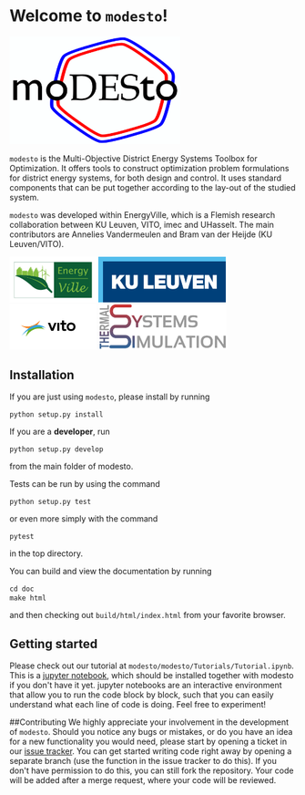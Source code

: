 # Welcome to ``modesto``!

<img src="misc/Logo/modesto.png" width= "300px">

``modesto`` is the Multi-Objective District Energy Systems Toolbox for Optimization.
It offers tools to construct optimization problem formulations for district energy systems,
for both design and control.
It uses standard components that can be put together according to the lay-out
of the studied system.

``modesto`` was developed within EnergyVille, which is a Flemish research
collaboration between KU Leuven, VITO, imec and UHasselt.
The main contributors are Annelies Vandermeulen and Bram van der Heijde
(KU Leuven/VITO).

<img src="misc/imgs/energyville.png" height= "80px">
<img src="misc/imgs/kuleuven.png" height= "80px">
<img src="misc/imgs/vito.png" height= "80px">
<img src="misc/imgs/thesysi.png" height= "80px">

## Installation

If you are just using ``modesto``, please install by running
```commandline
python setup.py install
```

If you are a **developer**, run
```commandline
python setup.py develop
```
from the main folder of modesto.

Tests can be run by using the command
```commandline
python setup.py test
```
or even more simply with the command
```commandline
pytest
```
in the top directory.

You can build and view the documentation by running
```commandline
cd doc
make html
```
and then checking out ``build/html/index.html`` from your favorite browser.

## Getting started
Please check out our tutorial at ``modesto/modesto/Tutorials/Tutorial.ipynb``. This is a [jupyter notebook](http://jupyter.org/install), which should be installed together with modesto if you don't have it yet. jupyter notebooks are an interactive environment that allow you to run the code block by block, such that you can easily understand what each line of code is doing. Feel free to experiment!

##Contributing
We highly appreciate your involvement in the development of ``modesto``. Should you notice any bugs or mistakes, or do you have an idea for a new functionality you would need, please start by opening a ticket in our [issue tracker](https://gitlab.mech.kuleuven.be/u0111619/modesto/issues). You can get started writing code right away by opening a separate branch (use the function in the issue tracker to do this). If you don't have permission to do this, you can still fork the repository. Your code will be added after a merge request, where your code will be reviewed.

